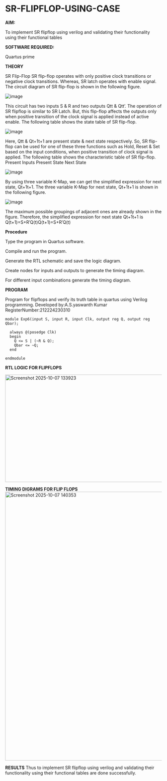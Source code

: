 # SR-FLIPFLOP-USING-CASE

**AIM:**

To implement  SR flipflop using verilog and validating their functionality using their functional tables

**SOFTWARE REQUIRED:**

Quartus prime

**THEORY**

SR Flip-Flop SR flip-flop operates with only positive clock transitions or negative clock transitions. Whereas, SR latch operates with enable signal. The circuit diagram of SR flip-flop is shown in the following figure.

![image](https://github.com/naavaneetha/SR-FLIPFLOP-USING-CASE/assets/154305477/0f710028-ad52-4d3e-9276-8714cf023a25)

 
This circuit has two inputs S & R and two outputs Qtt & Qtt’. The operation of SR flipflop is similar to SR Latch. But, this flip-flop affects the outputs only when positive transition of the clock signal is applied instead of active enable. The following table shows the state table of SR flip-flop.

![image](https://github.com/naavaneetha/SR-FLIPFLOP-USING-CASE/assets/154305477/dabfc4f4-87e3-4cbc-9472-f89ee1b5ed30)

 
Here, Qtt & Qt+1t+1 are present state & next state respectively. So, SR flip-flop can be used for one of these three functions such as Hold, Reset & Set based on the input conditions, when positive transition of clock signal is applied. The following table shows the characteristic table of SR flip-flop. Present Inputs Present State Next State

![image](https://github.com/naavaneetha/SR-FLIPFLOP-USING-CASE/assets/154305477/dd90d16c-aec5-4290-a586-e2346b1e9eb5)

 
By using three variable K-Map, we can get the simplified expression for next state, Qt+1t+1. The three variable K-Map for next state, Qt+1t+1 is shown in the following figure.

![image](https://github.com/naavaneetha/SR-FLIPFLOP-USING-CASE/assets/154305477/473efad6-d70b-4ca7-aeb7-898bbfca319f)

 
The maximum possible groupings of adjacent ones are already shown in the figure. Therefore, the simplified expression for next state Qt+1t+1 is Q(t+1)=S+R′Q(t)Q(t+1)=S+R′Q(t)

**Procedure**

Type the program in Quartus software.

Compile and run the program.

Generate the RTL schematic and save the logic diagram.

Create nodes for inputs and outputs to generate the timing diagram.

For different input combinations generate the timing diagram.

**PROGRAM**

Program for flipflops and verify its truth table in quartus using Verilog programming. 
Developed by:A.S.yaswanth Kumar 
RegisterNumber:212224230310

```
module Exp6(input S, input R, input Clk, output reg Q, output reg Qbar);

  always @(posedge Clk)
  begin
    Q <= S | (~R & Q);
    Qbar <= ~Q;
  end

endmodule

```

**RTL LOGIC FOR FLIPFLOPS**

<img width="771" height="345" alt="Screenshot 2025-10-07 133923" src="https://github.com/user-attachments/assets/53bde5c9-7818-426f-9d14-f35ac57968db" />

**TIMING DIGRAMS FOR FLIP FLOPS**
<img width="1919" height="863" alt="Screenshot 2025-10-07 140353" src="https://github.com/user-attachments/assets/6fcfa9fb-310f-4856-a470-2ce6d784bcc1" />


**RESULTS**
Thus to implement SR flipflop using verilog and validating their functionality using their functional tables are done successfully.
